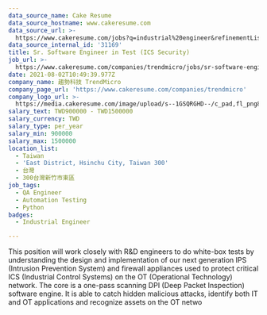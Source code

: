 ```yaml
---
data_source_name: Cake Resume
data_source_hostname: www.cakeresume.com
data_source_url: >-
  https://www.cakeresume.com/jobs?q=industrial%20engineer&refinementList%5Blang_name%5D%5B0%5D=English&refinementList%5Bsalary_type%5D=per_year
data_source_internal_id: '31169'
title: Sr. Software Engineer in Test (ICS Security)
job_url: >-
  https://www.cakeresume.com/companies/trendmicro/jobs/sr-software-engineer-in-test-ics-security
date: 2021-08-02T10:49:39.977Z
company_name: 趨勢科技 TrendMicro
company_page_url: 'https://www.cakeresume.com/companies/trendmicro'
company_logo_url: >-
  https://media.cakeresume.com/image/upload/s--1GSQRGHD--/c_pad,fl_png8,h_200,w_200/v1536046772/i1wwlco86slotrkxcujd.png
salary_text: TWD900000 - TWD1500000
salary_currency: TWD
salary_type: per_year
salary_min: 900000
salary_max: 1500000
location_list:
  - Taiwan
  - 'East District, Hsinchu City, Taiwan 300'
  - 台灣
  - 300台灣新竹市東區
job_tags:
  - QA Engineer
  - Automation Testing
  - Python
badges:
  - Industrial Engineer

---
```


This position will work closely with R&D engineers to do white-box tests by understanding the design and implementation of our next generation IPS (Intrusion Prevention System) and firewall appliances used to protect critical ICS (Industrial Control Systems) on the OT (Operational Technology) network. The core is a one-pass scanning DPI (Deep Packet Inspection) software engine. It is able to catch hidden malicious attacks, identify both IT and OT applications and recognize assets on the OT netwo